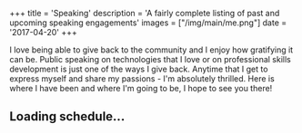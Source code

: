 +++
title = 'Speaking'
description = 'A fairly complete listing of past and upcoming speaking engagements'
images = ["/img/main/me.png"]
date = '2017-04-20'
+++

I love being able to give back to the community and I enjoy how gratifying it can be. Public speaking on technologies 
that I love or on professional skills development is just one of the ways I give back. Anytime that I get to express myself and share my passions - I'm absolutely thrilled. Here is where I have been and where I'm going to be, I hope to see you there!

<div data-gist='7e423ddad9d8915dc9077b805844905e'>
    <h2>Loading schedule... <i class="fa fa-cog fa-spin fa-lg fa-fw"></i></h2>
</div>

<script type='text/javascript'>
    $(document).ready(() => {
        setTimeout(() => {
            $('[data-gist]').gist();
            setTimeout(() => $('.gist a').attr('target', '_blank'), 333);
        },
        777);
    });
</script>